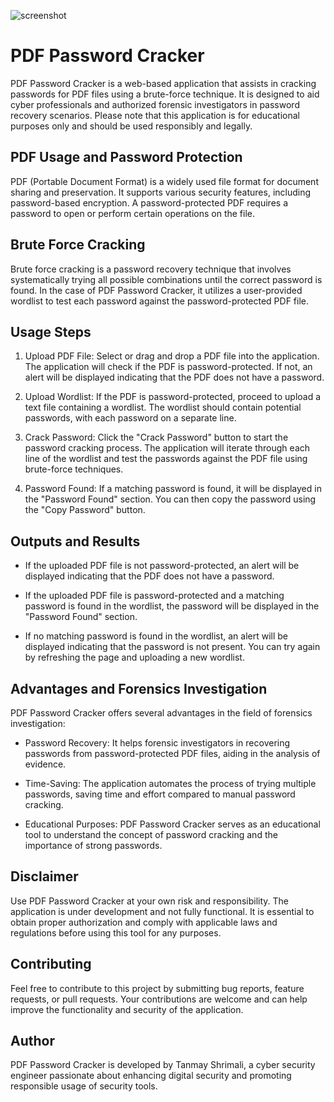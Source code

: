 ![screenshot](https://github.com/tanmay-shrimali/pdf-password-cracker/assets/119653072/bf1c302a-3510-4476-b307-741d4de738a6)

# PDF Password Cracker

PDF Password Cracker is a web-based application that assists in cracking passwords for PDF files using a brute-force technique. It is designed to aid cyber professionals and authorized forensic investigators in password recovery scenarios. Please note that this application is for educational purposes only and should be used responsibly and legally.

## PDF Usage and Password Protection

PDF (Portable Document Format) is a widely used file format for document sharing and preservation. It supports various security features, including password-based encryption. A password-protected PDF requires a password to open or perform certain operations on the file.

## Brute Force Cracking

Brute force cracking is a password recovery technique that involves systematically trying all possible combinations until the correct password is found. In the case of PDF Password Cracker, it utilizes a user-provided wordlist to test each password against the password-protected PDF file.

## Usage Steps

1. Upload PDF File: Select or drag and drop a PDF file into the application. The application will check if the PDF is password-protected. If not, an alert will be displayed indicating that the PDF does not have a password.

2. Upload Wordlist: If the PDF is password-protected, proceed to upload a text file containing a wordlist. The wordlist should contain potential passwords, with each password on a separate line.

3. Crack Password: Click the "Crack Password" button to start the password cracking process. The application will iterate through each line of the wordlist and test the passwords against the PDF file using brute-force techniques.

4. Password Found: If a matching password is found, it will be displayed in the "Password Found" section. You can then copy the password using the "Copy Password" button.

## Outputs and Results

- If the uploaded PDF file is not password-protected, an alert will be displayed indicating that the PDF does not have a password.

- If the uploaded PDF file is password-protected and a matching password is found in the wordlist, the password will be displayed in the "Password Found" section.

- If no matching password is found in the wordlist, an alert will be displayed indicating that the password is not present. You can try again by refreshing the page and uploading a new wordlist.

## Advantages and Forensics Investigation

PDF Password Cracker offers several advantages in the field of forensics investigation:

- Password Recovery: It helps forensic investigators in recovering passwords from password-protected PDF files, aiding in the analysis of evidence.

- Time-Saving: The application automates the process of trying multiple passwords, saving time and effort compared to manual password cracking.

- Educational Purposes: PDF Password Cracker serves as an educational tool to understand the concept of password cracking and the importance of strong passwords.

## Disclaimer

Use PDF Password Cracker at your own risk and responsibility. The application is under development and not fully functional. It is essential to obtain proper authorization and comply with applicable laws and regulations before using this tool for any purposes. 

## Contributing

Feel free to contribute to this project by submitting bug reports, feature requests, or pull requests. Your contributions are welcome and can help improve the functionality and security of the application.

## Author

PDF Password Cracker is developed by Tanmay Shrimali, a cyber security engineer passionate about enhancing digital security and promoting responsible usage of security tools.

